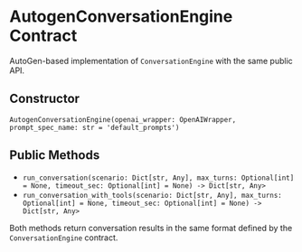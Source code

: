 # AutogenConversationEngine Contract

AutoGen-based implementation of `ConversationEngine` with the same public API.

## Constructor
`AutogenConversationEngine(openai_wrapper: OpenAIWrapper, prompt_spec_name: str = 'default_prompts')`

## Public Methods
- `run_conversation(scenario: Dict[str, Any], max_turns: Optional[int] = None, timeout_sec: Optional[int] = None) -> Dict[str, Any>`
- `run_conversation_with_tools(scenario: Dict[str, Any], max_turns: Optional[int] = None, timeout_sec: Optional[int] = None) -> Dict[str, Any>`

Both methods return conversation results in the same format defined by the `ConversationEngine` contract.
